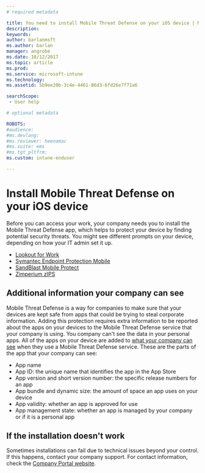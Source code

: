 ```yaml
---
# required metadata

title: You need to install Mobile Threat Defense on your iOS device | Microsoft Docs
description:
keywords:
author: barlanmsft
ms.author: barlan
manager: angrobe
ms.date: 10/12/2017
ms.topic: article
ms.prod:
ms.service: microsoft-intune
ms.technology:
ms.assetid: 5b9ee20b-3c4e-4461-86d3-6fd26e7f71a6

searchScope:
 - User help

# optional metadata

ROBOTS:  
#audience:
#ms.devlang:
#ms.reviewer: heenamac
#ms.suite: ems
#ms.tgt_pltfrm:
ms.custom: intune-enduser

---
```


# Install Mobile Threat Defense on your iOS device


Before you can access your work, your company needs you to install the Mobile Threat Defense app, which helps to protect your device by finding potential security threats. You might see different prompts on your device, depending on how your IT admin set it up.


* [Lookout for Work](you-are-prompted-to-install-lookout-for-work-ios.md)
* [Symantec Endpoint Protection Mobile](you-are-prompted-to-install-skycure-ios.md)
* [SandBlast Mobile Protect](you-are-prompted-to-install-sandblast-ios.md)
* [Zimperium zIPS](you-are-prompted-to-install-zips-ios.md)

## Additional information your company can see

Mobile Threat Defense is a way for companies to make sure that your devices are kept safe from apps that could be trying to steal corporate information. Adding this protection requires extra information to be reported about the apps on your devices to the Mobile Threat Defense service that your company is using. You company can't see the data in your personal apps. All of the apps on your device are added to [what your company can see](what-info-can-your-company-see-when-you-enroll-your-device-in-intune.md) when they use a Mobile Threat Defense service. These are the parts of the app that your company can see:

*	App name
* App ID: the unique name that identifies the app in the App Store
*	App version and short version number: the specific release numbers for an app
* App bundle and dynamic size: the amount of space an app uses on your device
* App validity: whether an app is approved for use
*	App management state: whether an app is managed by your company or if it is a personal app

## If the installation doesn't work

Sometimes installations can fail due to technical issues beyond your control. If this happens, contact your company support. For contact information, check the [Company Portal website](https://portal.manage.microsoft.com).
